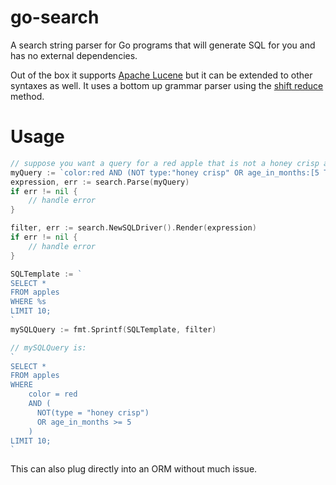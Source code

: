 # go-search

A search string parser for Go programs that will generate SQL for you and has no external dependencies.

Out of the box it supports [Apache Lucene](https://lucene.apache.org/core/9_4_2/queryparser/org/apache/lucene/queryparser/classic/package-summary.html#package.description) but it can be extended to other syntaxes as well. It uses a bottom up grammar parser using the [shift reduce](https://en.wikipedia.org/wiki/Shift-reduce_parser) method.

# Usage

```go
// suppose you want a query for a red apple that is not a honey crisp and is younger than 5 months old
myQuery := `color:red AND (NOT type:"honey crisp" OR age_in_months:[5 TO *])`
expression, err := search.Parse(myQuery)
if err != nil {
    // handle error
}

filter, err := search.NewSQLDriver().Render(expression)
if err != nil {
    // handle error
}

SQLTemplate := `
SELECT *
FROM apples
WHERE %s
LIMIT 10;
`
mySQLQuery := fmt.Sprintf(SQLTemplate, filter)

// mySQLQuery is:
`
SELECT *
FROM apples
WHERE
    color = red
    AND (
      NOT(type = "honey crisp")
      OR age_in_months >= 5
    )
LIMIT 10;
`
```

This can also plug directly into an ORM without much issue.
